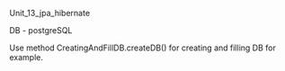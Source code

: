 Unit_13_jpa_hibernate

DB - postgreSQL

Use method CreatingAndFillDB.createDB() for creating and filling DB for example.